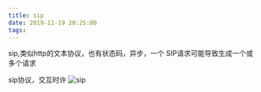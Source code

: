 ```yaml
---
title: sip
date: 2019-11-19 20:25:00
tags:
---
```


sip,类似http的文本协议，也有状态码，异步，一个 SIP请求可能导致生成一个或多个请求

sip协议，交互时许
![sip](sip协议.png)